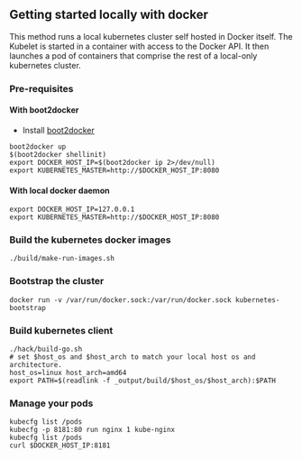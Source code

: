 ## Getting started locally with docker

This method runs a local kubernetes cluster self hosted in Docker
itself. The Kubelet is started in a container with access to the
Docker API. It then launches a pod of containers that comprise the
rest of a local-only kubernetes cluster.

### Pre-requisites

#### With boot2docker
- Install [boot2docker](http://boot2docker.io/) 
```
boot2docker up
$(boot2docker shellinit)
export DOCKER_HOST_IP=$(boot2docker ip 2>/dev/null)
export KUBERNETES_MASTER=http://$DOCKER_HOST_IP:8080
```

#### With local docker daemon
```
export DOCKER_HOST_IP=127.0.0.1
export KUBERNETES_MASTER=http://$DOCKER_HOST_IP:8080
```

### Build the kubernetes docker images

```
./build/make-run-images.sh 
```

### Bootstrap the cluster

```
docker run -v /var/run/docker.sock:/var/run/docker.sock kubernetes-bootstrap
```

### Build kubernetes client

```
./hack/build-go.sh
# set $host_os and $host_arch to match your local host os and architecture.
host_os=linux host_arch=amd64
export PATH=$(readlink -f _output/build/$host_os/$host_arch):$PATH
```

### Manage your pods
```
kubecfg list /pods
kubecfg -p 8181:80 run nginx 1 kube-nginx
kubecfg list /pods
curl $DOCKER_HOST_IP:8181
```
